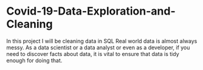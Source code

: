 # Covid-19-Data-Exploration-and-Cleaning
In this project I will be cleaning data in SQL
Real world data is almost always messy. As a data scientist or a data analyst or even as a developer, if you need to discover facts about data, it is vital to ensure that data is tidy enough for doing that. 
